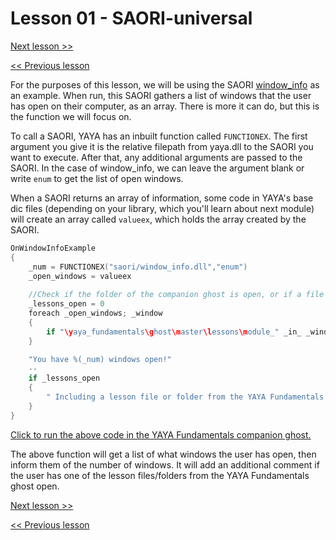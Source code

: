 # Lesson 01 - SAORI-universal

[Next lesson >>](../module_09_saori/02_saori-basic.md)

[<< Previous lesson](../module_09_saori/00_what_are_saori.md)

For the purposes of this lesson, we will be using the SAORI [window_info](https://github.com/ukatech/csaori/releases/tag/window_info_v1.1) as an example.
When run, this SAORI gathers a list of windows that the user has open on their computer, as an array. There is more it can do, but this is the function we will focus on.

To call a SAORI, YAYA has an inbuilt function called `FUNCTIONEX`. The first argument you give it is the relative filepath from yaya.dll to the SAORI you want to execute. After that, any additional arguments are passed to the SAORI. In the case of window_info, we can leave the argument blank or write `enum` to get the list of open windows.

When a SAORI returns an array of information, some code in YAYA's base dic files (depending on your library, which you'll learn about next module) will create an array called `valueex`, which holds the array created by the SAORI.

```c
OnWindowInfoExample
{
	_num = FUNCTIONEX("saori/window_info.dll","enum")
	_open_windows = valueex
	
	//Check if the folder of the companion ghost is open, or if a file is open in an editor like NotePad++
	_lessons_open = 0
	foreach _open_windows; _window
	{
		if "\yaya_fundamentals\ghost\master\lessons\module_" _in_ _window; _lessons_open = 1
	}
	
	"You have %(_num) windows open!"
	--
	if _lessons_open
	{
		" Including a lesson file or folder from the YAYA Fundamentals ghost!"
	}
}
```

[Click to run the above code in the YAYA Fundamentals companion ghost.](https://zichqec.github.io/s-the-skeleton/jump.html?url=x-ukagaka-link%3Atype%3Devent%26ghost%3DYAYA%20Fundamentals%26info%3DOnExample.M9.L1.WindowInfoExample)

The above function will get a list of what windows the user has open, then inform them of the number of windows. It will add an additional comment if the user has one of the lesson files/folders from the YAYA Fundamentals ghost open.

[Next lesson >>](../module_09_saori/02_saori-basic.md)

[<< Previous lesson](../module_09_saori/00_what_are_saori.md)
